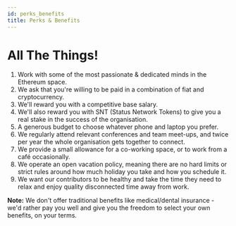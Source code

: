 ```yaml
---
id: perks_benefits
title: Perks & Benefits
---
```


# All The Things!

1. Work with some of the most passionate & dedicated minds in the Ethereum space.  
2. We ask that you're willing to be paid in a combination of fiat and cryptocurrency.
3. We'll reward you with a competitive base salary.
4. We'll also reward you with SNT (Status Network Tokens) to give you a real stake in the success of the organisation.
5. A generous budget to choose whatever phone and laptop you prefer.
6. We regularly attend relevant conferences and team meet-ups, and twice per year the whole organisation gets together to connect.
7. We provide a small allowance for a co-working space, or to work from a café occasionally.
8. We operate an open vacation policy, meaning there are no hard limits or strict rules around how much holiday you take and how you schedule it.
9. We want our contributors to be healthy and take the time they need to relax and enjoy quality disconnected time away from work.

**Note:** We don't offer traditional benefits like medical/dental insurance - we'd rather pay you well and give you the freedom to select your own benefits, on your terms.